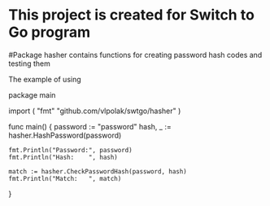 # This project is created for Switch to Go program

#Package hasher contains functions for creating password hash codes and testing them

The example of using

package main

import (
"fmt"
"github.com/vlpolak/swtgo/hasher"
)

func main() {
password := "password"
hash, _ := hasher.HashPassword(password)

	fmt.Println("Password:", password)
	fmt.Println("Hash:    ", hash)

	match := hasher.CheckPasswordHash(password, hash)
	fmt.Println("Match:   ", match)
}


